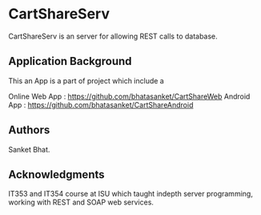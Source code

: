 # CartShareServ

CartShareServ is an server for allowing REST calls to database. 

## Application Background
This an App is a part of project which include a 

Online Web App	: https://github.com/bhatasanket/CartShareWeb
Android App	: https://github.com/bhatasanket/CartShareAndroid


## Authors
Sanket Bhat.

## Acknowledgments
IT353 and IT354 course at ISU which taught indepth server programming, working with REST and SOAP web services.
